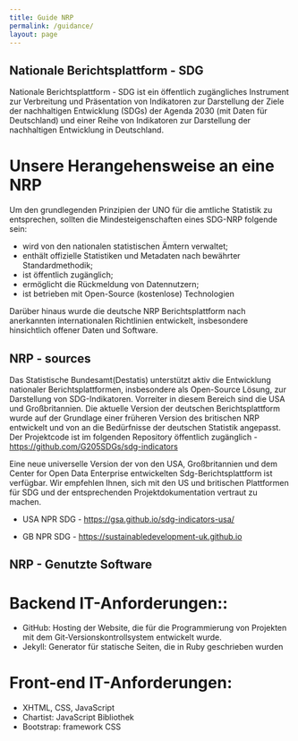 ```yaml
---
title: Guide NRP
permalink: /guidance/
layout: page
---
```


## Nationale Berichtsplattform - SDG

Nationale Berichtsplattform - SDG ist ein öffentlich zugängliches Instrument zur Verbreitung und Präsentation von Indikatoren zur Darstellung der Ziele der nachhaltigen Entwicklung (SDGs) der Agenda 2030 (mit Daten für Deutschland) und einer Reihe von Indikatoren zur Darstellung der nachhaltigen Entwicklung in Deutschland.
# Unsere Herangehensweise an eine NRP

Um den grundlegenden Prinzipien der UNO für die amtliche Statistik zu entsprechen, sollten die Mindesteigenschaften eines SDG-NRP folgende sein:
- wird von den nationalen statistischen Ämtern verwaltet;
- enthält offizielle Statistiken und Metadaten nach bewährter Standardmethodik;
- ist öffentlich zugänglich;
- ermöglicht die Rückmeldung von Datennutzern;
- ist betrieben mit Open-Source (kostenlose) Technologien

Darüber hinaus wurde die deutsche NRP Berichtsplattform nach anerkannten internationalen Richtlinien entwickelt, insbesondere hinsichtlich offener Daten und Software.


## NRP - sources

Das Statistische Bundesamt(Destatis) unterstützt aktiv die Entwicklung nationaler Berichtsplattformen, insbesondere als Open-Source Lösung, zur Darstellung von SDG-Indikatoren. Vorreiter in diesem Bereich sind die USA und Großbritannien.
Die aktuelle Version der deutschen Berichtsplattform wurde auf der Grundlage einer früheren Version des britischen NRP entwickelt und von an die Bedürfnisse der deutschen Statistik angepasst.
Der Projektcode ist im folgenden Repository öffentlich zugänglich - https://github.com/G205SDGs/sdg-indicators

Eine neue universelle Version der von den USA, Großbritannien und dem Center for Open Data Enterprise entwickelten Sdg-Berichtsplattform ist verfügbar.
Wir empfehlen Ihnen, sich mit den US und britischen Plattformen für SDG und der entsprechenden Projektdokumentation vertraut zu machen.

- USA NPR SDG - https://gsa.github.io/sdg-indicators-usa/

- GB NPR SDG - https://sustainabledevelopment-uk.github.io

## NRP - Genutzte Software

# Backend IT-Anforderungen::
- GitHub: Hosting der Website, die für die Programmierung von Projekten mit dem Git-Versionskontrollsystem entwickelt wurde.
- Jekyll: Generator für statische Seiten, die in Ruby geschrieben wurden

# Front-end IT-Anforderungen:
- XHTML, CSS, JavaScript
- Chartist: JavaScript Bibliothek
- Bootstrap: framework CSS
